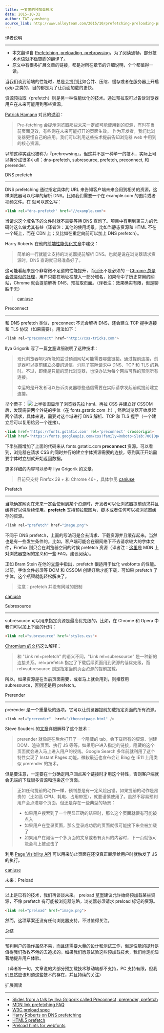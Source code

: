 ```yaml
---
title: 一箩筐的预加载技术
date: 2015-10-31
author: TAT.yunsheng
source_link: http://www.alloyteam.com/2015/10/prefetching-preloading-prebrowsing/
---
```


<!-- {% raw %} - for jekyll -->

译者说明  

* * *

-   本文翻译自 [Prefetching, preloading, prebrowsing](https://css-tricks.com/prefetching-preloading-prebrowsing/)，为了阅读通畅，部分技术术语就不做蹩脚的翻译了。
-   原文中有很多扩展文章的链接，都是对所在章节的详细说明，个个都值得一读。

当我们谈到前端的性能时，总是会提到比如合并、压缩、缓存或者在服务器上开启 gzip 之类的，目的都是为了让页面加载的更快。

资源预拉取（prefetch）则是另一种性能优化的技术。通过预拉取可以告诉浏览器用户在未来可能用到哪些资源。

[Patrick Hamann](https://twitter.com/patrickhamann) 对此的[说明](http://patrickhamann.com/workshops/performance/tasks/2_Critical_Path/2_3.html)：

> Pre-fetching 会提示浏览器那些未来一定或可能使用到的资源，有时在当前页面见效，有些则在未来可能打开的页面生效。 作为开发者，我们比浏览器更懂自己的应用。我们可以利用这些技术提前告知浏览器 web 中用到的核心资源。

以前这种实践也被称为『prebrowsing』。但这并不是一种单一的技术，实际上可以拆分成很多小点：dns-prefetch, subresource, prefetch, preconnect, 和 prerender.

DNS prefetch  

* * *

DNS prefetching 通过指定具体的 URL 来告知客户端未来会用到相关的资源，这样浏览器可以尽早的解析 DNS。比如我们需要一个在 example.com 的图片或者视频文件。在<head> 就可以这么写：

```html
<link rel="dns-prefetch" href="//example.com">
```

当请求这个域名下的文件时就不需要等待 DNS 查询了。项目中有用到第三方的代码时这么做尤其有益（译者注：其他的使用场景，比如当静态资源和 HTML 不在一个域上，而在 CDN 上；又比如在重定向前可以加上 DNS prefetch）。

Harry Roberts 在他的[前端性能优化文章](http://csswizardry.com/2013/01/front-end-performance-for-web-designers-and-front-end-developers/#section:dns-prefetching)中建议：

> 简单的一行就能让支持的浏览器提前解析 DNS。也就是说在浏览器请求资源时，DNS 查询就已经准备好了。

这可能看起来是个非常微不足道的性能提升，而且还不是必须的 --[Chrome 总是会做类似的处理](https://docs.google.com/presentation/d/18zlAdKAxnc51y_kj-6sWLmnjl6TLnaru_WH0LJTjP-o/present?slide=id.g120f70e9a_041)，用户只要在地址栏敲入一部分域名，如果命中了历史常用的网站，Chrome 就会提前解析 DNS、预拉取页面。（译者注：效果确实有限，但是聊胜于无）

> [caniuse](http://caniuse.com/#feat=link-rel-dns-prefetch)

Preconnect  

* * *

和 DNS prefetch 类似，preconnect 不光会解析 DNS，还会建立 TCP 握手连接和 TLS 协议（如果需要）。用法如下：

```c
<link rel="preconnect" href="http://css-tricks.com">
```

Ilya Grigorik 写了一篇[文章](https://www.igvita.com/2015/08/17/eliminating-roundtrips-with-preconnect/)详细说明了这种技术：

> 现代浏览器竭尽所能的尝试预测网站可能需要哪些链接。通过提前连接，浏览器可以提前建立必要的通信，消除了实际请求中 DNS、TCP 和 TLS 的耗时。不过，即使是只能的现代浏览器，也没办法为每个网站可靠的预测所有连接。
>
> 幸运的是开发者可以告诉浏览器哪些通信需要在实际请求发起前就提前建立连接。

举个栗子： ![](https://1-ps.googleusercontent.com/sk/bYSmB63yuhjL_l7bPRuu4R3ENi/www.igvita.com/posts/15/xfont-preconnect.png.pagespeed.ic.tC0wdnTl8DuD8UE7Xn1Y.png) 上半张图显示了浏览器先拉 html、再拉 CSS 并建立好 CSSOM 后，发现需要两个外链的字体（在 fonts.gstatic.com 上）, 然后浏览器开始发起两个请求，具体来说，需要对这个域进行 DNS 解析、TCP 和 TLS 握手（一个建立后可以复用给另一个连接）。

```html
<link href='https://fonts.gstatic.com' rel='preconnect' crossorigin>
<link href='https://fonts.googleapis.com/css?family=Roboto+Slab:700|Open+Sans' rel='stylesheet'>
```

下半张图增加了上面的代码来从 fonts.gstatic.com **preconnect** 资源。可以看到，浏览器在请求 CSS 的同时并行的建立字体资源需要的连接，等到真正开始需要字体时立刻就开始返回数据。

更多详细的内容可以参考 Ilya Grigorik 的文章。

> 目前只支持 Firefox 39 + 和 Chrome 46+，具体参见 [caniuse](http://caniuse.com/#feat=link-rel-preconnect)

Prefetch  

* * *

当能确定网页在未来一定会使用到某个资源时，开发者可以让浏览器提前请求并且缓存好以供后续使用。**prefetch** 支持预拉取图片、脚本或者任何可以被浏览器缓存的资源。

```c
<link rel="prefetch" href="image.png">
```

不同于 DNS prefetch，上面的写法可是会去请求、下载资源并且缓存起来。当然也是有一些发生条件的。比如，客户端可能会在弱网络下不去请求较大的字体文件，Firefox 则只会在浏览器空闲的时候 prefetch 资源（译者注：[这里](https://developer.mozilla.org/en-US/docs/Web/HTTP/Link_prefetching_FAQ)是 MDN 上对浏览器空闲的定义和一些 FAQ，建议阅读）。

正如 Bram Stein 在他的[文章](http://www.bramstein.com/writing/preload-hints-for-web-fonts.html)中指出，prefetch 很适用于优化 webfonts 的性能。以前，字体文件必须等 DOM 和 CSSOM 创建好后才能下载，可如果 prefetch 了字体，这个瓶颈就能轻松解决了。

> 注意：prefetch 并没有同域的限制

[caniuse](http://caniuse.com/#feat=link-rel-prefetch)

Subresource  

* * *

subresource 可以用来指定资源是最高优先级的。比如，在 Chrome 和 Opera 中我们可以加上下面的代码：

```html
<link rel="subresource" href="styles.css">
```

[Chromium 的文档](https://www.chromium.org/spdy/link-headers-and-server-hint/link-rel-subresource)这么解释：

> 和 "Link rel=prefetch" 的语义不同，"Link rel=subresource" 是一种新的连接关系。rel=prefetch 指定了下载后续页面用到资源的低优先级，而 rel=subresource 则是指定当前页面资源的提前加载。

所以，如果资源是在当前页面需要，或者马上就会用到，则推荐用 subresource，否则还是用 prefetch。

Prerender  

* * *

prerender 是一个重量级的选项，它可以让浏览器提前加载指定页面的所有资源。

```c
<link rel="prerender"  href="/thenextpage.html" />
```

Steve Souders 的[文章](http://www.stevesouders.com/blog/2013/11/07/prebrowsing/)详细解释了这个技术：

> prerender 就像是在后台打开了一个隐藏的 tab，会下载所有的资源、创建 DOM、渲染页面、执行 JS 等等。如果用户进入指定的链接，隐藏的这个页面就会进入马上进入用户的视线。Google Search 多年前就利用了这个特性实现了 Instant Pages 功能。微软最近也宣布会让 Bing 在 IE11 上用类似 prerender 的技术。

但是要注意，一定要在十分确定用户回点某个链接时才用这个特性，否则客户端就会无端的下载很多资源和渲染这个页面。

> 正如任何提前的动作一样，预判总是有一定风险出错。如果提前的动作是昂贵的（比如高 CPU、耗电、占用带宽），就要谨慎使用了。虽然不容易预判用户会点进哪个页面，但还是存在一些典型的场景：
>
> -   如果用户搜索到了一个明显正确的结果时，那么这个页面就很有可能被点入
> -   如果用户在登录页面，那么登录成功后的页面就很可能接下来会被加载了
> -   如果用户在阅读一个多页面的文章或者有页码的内容时，下一页就很可能会马上被点击了

利用 [Page Visibility API](http://www.w3.org/TR/page-visibility/) 可以用来防止页面在还没真正展示给用户时就触发了 JS 的执行。

[caniuse](http://caniuse.com/#feat=link-rel-prerender)

未来：Preload  

* * *

以上是已有的技术，我们再谈谈未来。 preload [草案](https://w3c.github.io/preload/)建议允许始终预加载某些资源，不像 prefetch 有可能被浏览器忽略，浏览器必须请求 preload 标记的资源。

```html
<link rel="preload" href="image.png">
```

然而，这项草案还没有任何浏览器支持，不过值得关注。

总结  

* * *

预判用户的操作虽然不易，而且还需要大量的设计和测试工作，但是性能的提升是值得我们孜孜不倦的去追求的。如果我们愿意试验这些预加载技术，我们肯定能显著地提升用户体验。

（译者补一句，文章说的大部分预加载技术移动端都不支持，PC 支持有限，但我们显然应该知道这些技术的存在，并且持续的关注）

扩展阅读  

* * *

-   [Slides from a talk by Ilya Grigorik called Preconnect, prerender, prefetch](https://docs.google.com/presentation/d/18zlAdKAxnc51y_kj-6sWLmnjl6TLnaru_WH0LJTjP-o/present?slide=id.p19)
-   [MDN link prefetching FAQ](https://developer.mozilla.org/en-US/docs/Web/HTTP/Link_prefetching_FAQ)
-   [W3C preload spec](https://w3c.github.io/preload/)
-   [Harry Roberts on DNS prefetching](http://csswizardry.com/2013/01/front-end-performance-for-web-designers-and-front-end-developers/#section:dns-prefetching)
-   [HTML5 prefetch](https://medium.com/@luisvieira_gmr/html5-prefetch-1e54f6dda15d#.yl37ya9a1)
-   [Preload hints for webfonts](http://www.bramstein.com/writing/preload-hints-for-web-fonts.html)


<!-- {% endraw %} - for jekyll -->